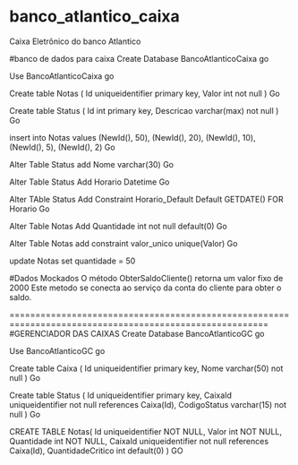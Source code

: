 # banco_atlantico_caixa
Caixa Eletrônico do banco Atlantico


#banco de dados para caixa
Create Database BancoAtlanticoCaixa
go

Use BancoAtlanticoCaixa
go

Create table Notas
(
Id uniqueidentifier primary key,
Valor int not null 
)
Go

Create table Status
(
Id int primary key,
Descricao varchar(max) not null
)
Go

insert into Notas values (NewId(), 50), (NewId(), 20), (NewId(), 10), (NewId(), 5), (NewId(), 2)
Go

Alter Table Status add Nome varchar(30)
Go

Alter Table Status Add Horario Datetime 
Go

Alter TAble Status Add Constraint Horario_Default Default GETDATE() FOR Horario
Go

Alter Table Notas Add Quantidade int not null default(0)
Go


Alter Table Notas add constraint valor_unico unique(Valor)
Go

update Notas set quantidade = 50

#Dados Mockados
O método ObterSaldoCliente() retorna um valor fixo de 2000
Este metodo se conecta ao serviço da conta do cliente para obter o saldo.


========================================================================================================
#GERENCIADOR DAS CAIXAS
Create Database BancoAtlanticoGC
go

Use BancoAtlanticoGC
go

Create table Caixa
(
Id uniqueidentifier primary key,
Nome varchar(50) not null
)
Go

Create table Status
(
Id uniqueidentifier primary key,
CaixaId uniqueidentifier not null references Caixa(Id),
CodigoStatus varchar(15) not null
)
Go

CREATE TABLE Notas(
	Id uniqueidentifier NOT NULL,
	Valor int NOT NULL,
	Quantidade int NOT NULL,
	CaixaId uniqueidentifier not null references Caixa(Id),
	QuantidadeCritico int default(0)
)
GO


